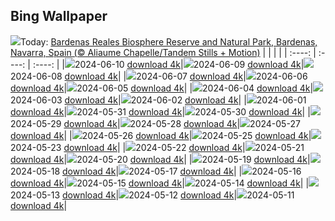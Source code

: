 ## Bing Wallpaper
![](./wallpaper/2024-06-10.jpg)Today: [Bardenas Reales Biosphere Reserve and Natural Park, Bardenas, Navarra, Spain (© Aliaume Chapelle/Tandem Stills + Motion)](./wallpaper/2024-06-10.jpg)
|      |      |      |
| :----: | :----: | :----: |
|![](./wallpaper/2024-06-10_sm.jpg)2024-06-10 [download 4k](./wallpaper/2024-06-10.jpg)|![](./wallpaper/2024-06-09_sm.jpg)2024-06-09 [download 4k](./wallpaper/2024-06-09.jpg)|![](./wallpaper/2024-06-08_sm.jpg)2024-06-08 [download 4k](./wallpaper/2024-06-08.jpg)|
|![](./wallpaper/2024-06-07_sm.jpg)2024-06-07 [download 4k](./wallpaper/2024-06-07.jpg)|![](./wallpaper/2024-06-06_sm.jpg)2024-06-06 [download 4k](./wallpaper/2024-06-06.jpg)|![](./wallpaper/2024-06-05_sm.jpg)2024-06-05 [download 4k](./wallpaper/2024-06-05.jpg)|
|![](./wallpaper/2024-06-04_sm.jpg)2024-06-04 [download 4k](./wallpaper/2024-06-04.jpg)|![](./wallpaper/2024-06-03_sm.jpg)2024-06-03 [download 4k](./wallpaper/2024-06-03.jpg)|![](./wallpaper/2024-06-02_sm.jpg)2024-06-02 [download 4k](./wallpaper/2024-06-02.jpg)|
|![](./wallpaper/2024-06-01_sm.jpg)2024-06-01 [download 4k](./wallpaper/2024-06-01.jpg)|![](./wallpaper/2024-05-31_sm.jpg)2024-05-31 [download 4k](./wallpaper/2024-05-31.jpg)|![](./wallpaper/2024-05-30_sm.jpg)2024-05-30 [download 4k](./wallpaper/2024-05-30.jpg)|
|![](./wallpaper/2024-05-29_sm.jpg)2024-05-29 [download 4k](./wallpaper/2024-05-29.jpg)|![](./wallpaper/2024-05-28_sm.jpg)2024-05-28 [download 4k](./wallpaper/2024-05-28.jpg)|![](./wallpaper/2024-05-27_sm.jpg)2024-05-27 [download 4k](./wallpaper/2024-05-27.jpg)|
|![](./wallpaper/2024-05-26_sm.jpg)2024-05-26 [download 4k](./wallpaper/2024-05-26.jpg)|![](./wallpaper/2024-05-25_sm.jpg)2024-05-25 [download 4k](./wallpaper/2024-05-25.jpg)|![](./wallpaper/2024-05-23_sm.jpg)2024-05-23 [download 4k](./wallpaper/2024-05-23.jpg)|
|![](./wallpaper/2024-05-22_sm.jpg)2024-05-22 [download 4k](./wallpaper/2024-05-22.jpg)|![](./wallpaper/2024-05-21_sm.jpg)2024-05-21 [download 4k](./wallpaper/2024-05-21.jpg)|![](./wallpaper/2024-05-20_sm.jpg)2024-05-20 [download 4k](./wallpaper/2024-05-20.jpg)|
|![](./wallpaper/2024-05-19_sm.jpg)2024-05-19 [download 4k](./wallpaper/2024-05-19.jpg)|![](./wallpaper/2024-05-18_sm.jpg)2024-05-18 [download 4k](./wallpaper/2024-05-18.jpg)|![](./wallpaper/2024-05-17_sm.jpg)2024-05-17 [download 4k](./wallpaper/2024-05-17.jpg)|
|![](./wallpaper/2024-05-16_sm.jpg)2024-05-16 [download 4k](./wallpaper/2024-05-16.jpg)|![](./wallpaper/2024-05-15_sm.jpg)2024-05-15 [download 4k](./wallpaper/2024-05-15.jpg)|![](./wallpaper/2024-05-14_sm.jpg)2024-05-14 [download 4k](./wallpaper/2024-05-14.jpg)|
|![](./wallpaper/2024-05-13_sm.jpg)2024-05-13 [download 4k](./wallpaper/2024-05-13.jpg)|![](./wallpaper/2024-05-12_sm.jpg)2024-05-12 [download 4k](./wallpaper/2024-05-12.jpg)|![](./wallpaper/2024-05-11_sm.jpg)2024-05-11 [download 4k](./wallpaper/2024-05-11.jpg)|

